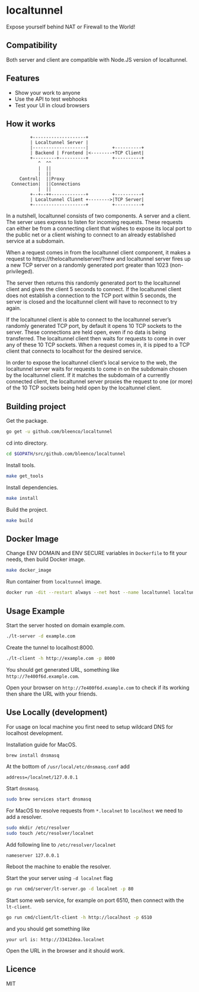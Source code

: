 # localtunnel

Expose yourself behind NAT or Firewall to the World!

## Compatibility

Both server and client are compatible with Node.JS version of localtunnel.

## Features

* Show your work to anyone
* Use the API to test webhooks
* Test your UI in cloud browsers

## How it works

             +--------------------+
             | Localtunnel Server |
             |--------------------|         +----------+
             | Backend | Frontend |<--------+TCP Client|
             +---------+----------+         +----------+
                ^  ^^
                |  ||
                |  ||
         Control|  ||Proxy
      Connection|  ||Connections
                |  ||
             +--+--++-------------+         +----------+
             | Localtunnel Client +-------->|TCP Server|
             +--------------------+         +----------+

In a nutshell, localtunnel consists of two components. A server and a client. The server uses express to listen for incoming requests. These requests can either be from a connecting client that wishes to expose its local port to the public net or a client wishing to connect to an already established service at a subdomain.

When a request comes in from the localtunnel client component, it makes a request to https://thelocaltunnelserver/?new and localtunnel server fires up a new TCP server on a randomly generated port greater than 1023 (non-privileged).

The server then returns this randomly generated port to the localtunnel client and gives the client 5 seconds to connect. If the localtunnel client does not establish a connection to the TCP port within 5 seconds, the server is closed and the localtunnel client will have to reconnect to try again.

If the localtunnel client is able to connect to the localtunnel server’s randomly generated TCP port, by default it opens 10 TCP sockets to the server. These connections are held open, even if no data is being transferred. The localtunnel client then waits for requests to come in over any of these 10 TCP sockets. When a request comes in, it is piped to a TCP client that connects to localhost for the desired service.

In order to expose the localtunnel client’s local service to the web, the localtunnel server waits for requests to come in on the subdomain chosen by the localtunnel client. If it matches the subdomain of a currently connected client, the localtunnel server proxies the request to one (or more) of the 10 TCP sockets being held open by the localtunnel client.

## Building project

Get the package.

```sh
go get -u github.com/bleenco/localtunnel
```

cd into directory.

```sh
cd $GOPATH/src/github.com/bleenco/localtunnel
```

Install tools.

```sh
make get_tools
```

Install dependencies.

```sh
make install
```

Build the project.

```sh
make build
```

## Docker Image

Change ENV DOMAIN and ENV SECURE variables in `Dockerfile` to fit your needs, then build Docker image.

```sh
make docker_image
```

Run container from `localtunnel` image.

```sh
docker run -dit --restart always --net host --name localtunnel localtunnel
```

## Usage Example

Start the server hosted on domain example.com.

```sh
./lt-server -d example.com
```

Create the tunnel to localhost:8000.

```sh
./lt-client -h http://example.com -p 8000
```

You should get generated URL, something like `http://7e400f6d.example.com`.

Open your browser on `http://7e400f6d.example.com` to check if its working then share the URL with your friends.

## Use Locally (development)

For usage on local machine you first need to setup wildcard DNS for localhost development.

Installation guide for MacOS.

```sh
brew install dnsmasq
```

At the bottom of `/usr/local/etc/dnsmasq.conf` add

```
address=/localnet/127.0.0.1
```

Start `dnsmasq`.

```sh
sudo brew services start dnsmasq
```

For MacOS to resolve requests from `*.localnet` to `localhost` we need to add a resolver.

```sh
sudo mkdir /etc/resolver
sudo touch /etc/resolver/localnet
```

Add following line to `/etc/resolver/localnet`

```
nameserver 127.0.0.1
```

Reboot the machine to enable the resolver.

Start the your server using `-d localnet` flag

```sh
go run cmd/server/lt-server.go -d localnet -p 80
```

Start some web service, for example on port 6510, then connect with the `lt-client`.

```sh
go run cmd/client/lt-client -h http://localhost -p 6510
```

and you should get something like

```
your url is: http://33412dea.localnet
```

Open the URL in the browser and it should work.

## Licence

MIT
